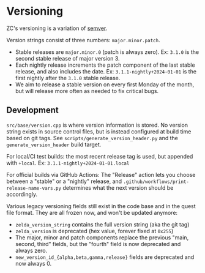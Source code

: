 # Versioning

ZC's versioning is a variation of [semver](https://semver.org/).

Version strings consist of three numbers: `major.minor.patch`.

* Stable releases are `major.minor.0` (patch is always zero). Ex: `3.1.0` is the second stable release of major version 3.
* Each nightly release increments the patch component of the last stable release, and also includes the date. Ex: `3.1.1-nightly+2024-01-01` is the first nightly after the `3.1.0` stable release.
* We aim to release a stable version on every first Monday of the month, but will release more often as needed to fix critical bugs.

## Development

`src/base/version.cpp` is where version information is stored. No version string exists in source control files, but is instead configured at build time based on git tags. See `scripts/generate_version_header.py` and the `generate_version_header` build target.

For local/CI test builds: the most recent release tag is used, but appended with `+local`. Ex: `3.1.1-nightly+2024-01-01.local`

For official builds via GitHub Actions: The "Release" action lets you choose between a "stable" or a "nightly" release, and `.github/workflows/print-release-name-vars.py` determines what the next version should be accordingly.

Various legacy versioning fields still exist in the code base and in the quest file format. They are all frozen now, and won't be updated anymore:

* `zelda_version_string` contains the full version string (aka the git tag)
* `zelda_version` is deprecated (hex value, forever fixed at `0x255`)
*  The major, minor and patch components replace the previous "main, second, third" fields, but the "fourth" field is now deprecated and always zero.
* `new_version_id_{alpha,beta,gamma,release}` fields are deprecated and now always 0.
